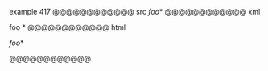 example 417
@@@@@@@@@@@@ src
*foo**
@@@@@@@@@@@@ xml
<?xml version="1.0" encoding="UTF-8"?>
<!DOCTYPE document SYSTEM "CommonMark.dtd">
<document xmlns="http://commonmark.org/xml/1.0">
  <paragraph>
    <emph>
      <text>foo</text>
    </emph>
    <text>*</text>
  </paragraph>
</document>
@@@@@@@@@@@@ html
<p><em>foo</em>*</p>
@@@@@@@@@@@@
